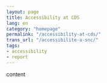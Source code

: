 ```yaml
---
layout: page
title: Accessibility at CDS
lang: en
category: "homepage"
permalink: "/accessibility-at-cds/"
trans_url: "/accessibilite-a-snc/"
tags:
- accessibility
- report
---
```


content
